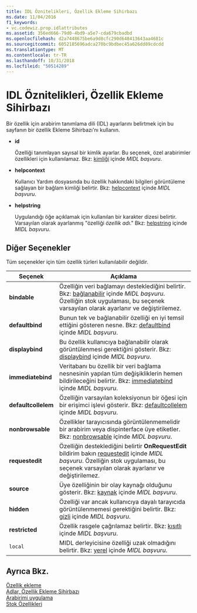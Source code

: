 ```yaml
---
title: IDL Öznitelikleri, Özellik Ekleme Sihirbazı
ms.date: 11/04/2016
f1_keywords:
- vc.codewiz.prop.idlattributes
ms.assetid: 356ed666-79d0-4bd9-a5e7-cda679cbadbd
ms.openlocfilehash: d2a7448675be6a9d8cfc290d648413643aa4681c
ms.sourcegitcommit: 6052185696adca270bc9bdbec45a626dd89cdcdd
ms.translationtype: MT
ms.contentlocale: tr-TR
ms.lasthandoff: 10/31/2018
ms.locfileid: "50514289"
---
```

# <a name="idl-attributes-add-property-wizard"></a>IDL Öznitelikleri, Özellik Ekleme Sihirbazı

Bir özellik için arabirim tanımlama dili (IDL) ayarlarını belirtmek için bu sayfanın bir özellik Ekleme Sihirbazı'nı kullanın.

- **id**

   Özelliği tanımlayan sayısal bir kimlik ayarlar. Bu seçenek, özel arabirimler özellikleri için kullanılamaz. Bkz: [kimliği](/windows/desktop/Midl/id) içinde *MIDL başvuru*.

- **helpcontext**

   Kullanıcı Yardım dosyasında bu özellik hakkındaki bilgileri görüntüleme sağlayan bir bağlam kimliği belirtir. Bkz: [helpcontext](/windows/desktop/Midl/helpcontext) içinde *MIDL başvuru*.

- **helpstring**

   Uygulandığı öğe açıklamak için kullanılan bir karakter dizesi belirtir. Varsayılan olarak ayarlanmış "özelliği *özellik adı*." Bkz: [helpstring](/windows/desktop/Midl/helpstring) içinde *MIDL başvuru*.

## <a name="other-options"></a>Diğer Seçenekler

Tüm seçenekler için tüm özellik türleri kullanılabilir değildir.

|Seçenek|Açıklama|
|------------|-----------------|
|**bindable**|Özelliğin veri bağlamayı desteklediğini belirtir. Bkz: [bağlanabilir](/windows/desktop/Midl/bindable) içinde *MIDL başvuru*. Özelliğin stok uygulaması, bu seçenek varsayılan olarak ayarlanır ve değiştirilemez.|
|**defaultbind**|Bunun tek ve bağlanabilir özelliği en iyi temsil ettiğini gösteren nesne. Bkz: [defaultbind](/windows/desktop/Midl/defaultbind) içinde *MIDL başvuru*.|
|**displaybind**|Bu özellik kullanıcıya bağlanabilir olarak görüntülenmesi gerektiğini gösterir. Bkz: [displaybind](/windows/desktop/Midl/displaybind) içinde *MIDL başvuru*.|
|**immediatebind**|Veritabanı bu özellik bir veri bağlama nesnesinin yapılan tüm değişikliklerin hemen bildirileceğini belirtir. Bkz: [immediatebind](/windows/desktop/Midl/immediatebind) içinde *MIDL başvuru*.|
|**defaultcollelem**|Özelliğin varsayılan koleksiyonun bir öğesi için bir erişimci işlevi gösterir. Bkz: [defaultcollelem](/windows/desktop/Midl/defaultcollelem) içinde *MIDL başvuru*.|
|**nonbrowsable**|Özellikler tarayıcısında görüntülenmemelidir bir arabirim veya dispinterface üye etiketler. Bkz: [nonbrowsable](/windows/desktop/Midl/nonbrowsable) içinde *MIDL başvuru*.|
|**requestedit**|Özelliğin desteklediğini belirtir **OnRequestEdit** bildirim bakın [requestedit](/windows/desktop/Midl/requestedit) içinde *MIDL başvuru*. Özelliğin stok uygulaması, bu seçenek varsayılan olarak ayarlanır ve değiştirilemez.|
|**source**|Üye özelliğinin bir olay kaynağı olduğunu gösterir. Bkz: [kaynak](/windows/desktop/Midl/source) içinde *MIDL başvuru*.|
|**hidden**|Özelliği var ancak kullanıcıya dayalı tarayıcıda görüntülenmemesi gerektiğini belirtir. Bkz: [gizli](/windows/desktop/Midl/hidden) içinde *MIDL başvuru*.|
|**restricted**|Özellik rasgele çağrılamaz belirtir. Bkz: [kısıtlı](/windows/desktop/Midl/restricted) içinde *MIDL başvuru*.|
|`local`|MIDL derleyicisine özelliği uzak olmadığını belirtir. Bkz: [yerel](/windows/desktop/Midl/local) içinde *MIDL başvuru*.|

## <a name="see-also"></a>Ayrıca Bkz.

[Özellik ekleme](../ide/adding-a-property-visual-cpp.md)<br>
[Adlar, Özellik Ekleme Sihirbazı](../ide/names-add-property-wizard.md)<br>
[Arabirimi uygulama](../ide/implementing-an-interface-visual-cpp.md)<br>
[Stok Özellikleri](../ide/stock-properties.md)